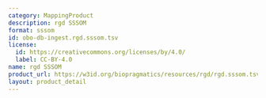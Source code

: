 ```yaml
---
category: MappingProduct
description: rgd SSSOM
format: sssom
id: obo-db-ingest.rgd.sssom.tsv
license:
  id: https://creativecommons.org/licenses/by/4.0/
  label: CC-BY-4.0
name: rgd SSSOM
product_url: https://w3id.org/biopragmatics/resources/rgd/rgd.sssom.tsv
layout: product_detail
---
```


